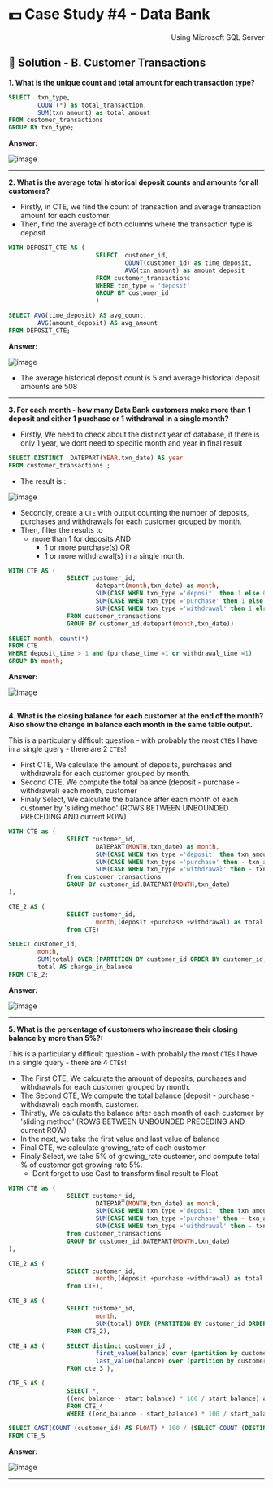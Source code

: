 # 💵 Case Study #4 - Data Bank
<p align="right"> Using Microsoft SQL Server </p>

## 🏦 Solution - B. Customer Transactions

**1. What is the unique count and total amount for each transaction type?**

````sql
SELECT  txn_type, 
        COUNT(*) as total_transaction,
        SUM(txn_amount) as total_amount
FROM customer_transactions
GROUP BY txn_type;
````

**Answer:**

![image](https://user-images.githubusercontent.com/101379141/195849785-9b45f0db-ac95-415e-aee1-52b3691305c3.png)
***

**2. What is the average total historical deposit counts and amounts for all customers?**

- Firstly, in CTE, we find the count of transaction and average transaction amount for each customer.
- Then, find the average of both columns where the transaction type is deposit.

````sql
WITH DEPOSIT_CTE AS (
                        SELECT  customer_id,
                                COUNT(customer_id) as time_deposit, 
                                AVG(txn_amount) as amount_deposit
                        FROM customer_transactions 
                        WHERE txn_type = 'deposit'
                        GROUP BY customer_id
                        ) 

SELECT AVG(time_deposit) AS avg_count,
        AVG(amount_deposit) AS avg_amount
FROM DEPOSIT_CTE;
````
**Answer:**

![image](https://user-images.githubusercontent.com/101379141/195849910-c97df759-9635-4f87-82f2-45446ab3295f.png)

- The average historical deposit count is 5 and average historical deposit amounts are 508

***

**3. For each month - how many Data Bank customers make more than 1 deposit and either 1 purchase or 1 withdrawal in a single month?**
- Firstly, We need to check about the distinct year of database, if there is only 1 year, we dont need to specific month and year in final result
```sql
SELECT DISTINCT  DATEPART(YEAR,txn_date) AS year 
FROM customer_transactions ;
```
  - The result is :

![image](https://user-images.githubusercontent.com/101379141/195850407-938d8fc7-6900-45de-9d36-d0ddd95f9130.png)

- Secondly, create a `CTE` with output counting the number of deposits, purchases and withdrawals for each customer grouped by month.
- Then, filter the results to 
  - more than 1 for deposits AND
    - 1 or more purchase(s) OR
    - 1 or more withdrawal(s) 
in a single month.

````sql
WITH CTE AS (
                SELECT customer_id, 
                        datepart(month,txn_date) as month,
                        SUM(CASE WHEN txn_type ='deposit' then 1 else 0 end) as  deposit_time,
                        SUM(CASE WHEN txn_type ='purchase' then 1 else 0 end) as  purchase_time,
                        SUM(CASE WHEN txn_type ='withdrawal' then 1 else 0 end) as  withdrawal_time   
                FROM customer_transactions
                GROUP BY customer_id,datepart(month,txn_date))

SELECT month, count(*)
FROM CTE 
WHERE deposit_time > 1 and (purchase_time =1 or withdrawal_time =1)
GROUP BY month;

````

**Answer:**

![image](https://user-images.githubusercontent.com/101379141/195850907-8358d419-03df-4a29-9942-24949a570def.png)
***

**4. What is the closing balance for each customer at the end of the month? Also show the change in balance each month in the same table output.**

This is a particularly difficult question - with probably the most `CTE`s I have in a single query - there are 2 `CTE`s!
- First CTE, We calculate the amount of deposits, purchases and withdrawals for each customer grouped by month.
- Second CTE, We compute the total balance (deposit - purchase - withdrawal) each month, customer
- Finaly Select, We calculate the balance after each month of each customer by 'sliding method' (ROWS BETWEEN UNBOUNDED PRECEDING AND current ROW)

````sql
WITH CTE as (
                SELECT customer_id, 
                        DATEPART(MONTH,txn_date) as month, 
                        SUM(CASE WHEN txn_type ='deposit' then txn_amount else 0 end) as deposit,
                        SUM(CASE WHEN txn_type ='purchase' then - txn_amount else 0 end) as purchase ,
                        SUM(CASE WHEN txn_type ='withdrawal' then - txn_amount else 0 end)  as  withdrawal             
                from customer_transactions
                GROUP BY customer_id,DATEPART(MONTH,txn_date)
),

CTE_2 AS (
                SELECT customer_id,
                        month,(deposit +purchase +withdrawal) as total
                from CTE)

SELECT customer_id,
        month,  
        SUM(total) OVER (PARTITION BY customer_id ORDER BY customer_id,month  ROWS BETWEEN UNBOUNDED PRECEDING AND current ROW) AS balance,
        total AS change_in_balance 
FROM CTE_2;
````

**Answer:**

![image](https://user-images.githubusercontent.com/101379141/195851821-81127e6e-9a40-46f5-98b9-64cc26c5a4bc.png)

***

**5. What is the percentage of customers who increase their closing balance by more than 5%?:**

This is a particularly difficult question - with probably the most `CTE`s I have in a single query - there are 4 `CTE`s!
- The First CTE, We calculate the amount of deposits, purchases and withdrawals for each customer grouped by month.
- The Second CTE, We compute the total balance (deposit - purchase - withdrawal) each month, customer.
- Thirstly, We calculate the balance after each month of each customer by 'sliding method' (ROWS BETWEEN UNBOUNDED PRECEDING AND current ROW)
- In the next, we take the first value and last value of balance
- Final CTE, we calculate growing_rate of each customer
- Finaly Select, we take 5% of growing_rate customer, and compute total % of customer got growing rate 5%.
  - Dont forget to use Cast to transform final result to Float


```sql
WITH CTE as (
                SELECT customer_id, 
                        DATEPART(MONTH,txn_date) as month, 
                        SUM(CASE WHEN txn_type ='deposit' then txn_amount else 0 end) as deposit,
                        SUM(CASE WHEN txn_type ='purchase' then - txn_amount else 0 end) as purchase ,
                        SUM(CASE WHEN txn_type ='withdrawal' then - txn_amount else 0 end)  as  withdrawal             
                from customer_transactions
                GROUP BY customer_id,DATEPART(MONTH,txn_date)
),

CTE_2 AS (
                SELECT customer_id,
                        month,(deposit +purchase +withdrawal) as total
                from CTE),

CTE_3 AS (
                SELECT customer_id,
                        month,  
                        SUM(total) OVER (PARTITION BY customer_id ORDER BY customer_id,month  ROWS BETWEEN UNBOUNDED PRECEDING AND current ROW) AS balance,total AS change_in_balance 
                FROM CTE_2),

CTE_4 AS (      SELECT distinct customer_id , 
                        first_value(balance) over (partition by customer_id order by customer_id) as start_balance,
                        last_value(balance) over (partition by customer_id order by customer_id) as end_balance
                FROM cte_3 ),

CTE_5 AS (
                SELECT *, 
                ((end_balance - start_balance) * 100 / start_balance) as growing_rate
                FROM CTE_4
                WHERE ((end_balance - start_balance) * 100 / start_balance) >= 5 AND end_balance >start_balance)

SELECT CAST(COUNT (customer_id) AS FLOAT) * 100 / (SELECT COUNT (DISTINCT customer_id) from customer_transactions) as Percent_Customer
FROM CTE_5
```
**Answer:**

![image](https://user-images.githubusercontent.com/101379141/195853355-5bfe15af-8056-4082-bed4-c5dab228189c.png)
***

